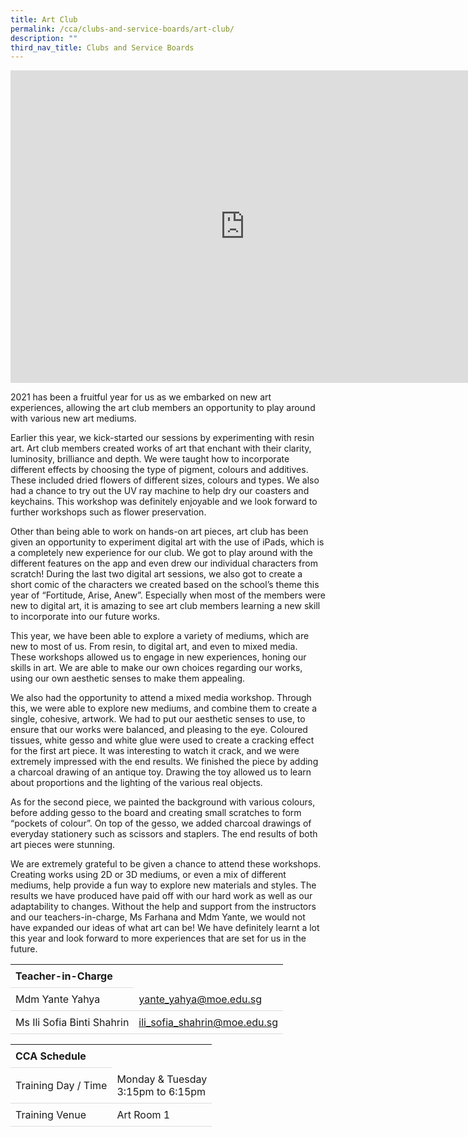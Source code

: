 ```yaml
---
title: Art Club
permalink: /cca/clubs-and-service-boards/art-club/
description: ""
third_nav_title: Clubs and Service Boards
---
```

<style>
table {
  border-collapse: collapse;
  width: 100%;
}

th, td {
  padding: 8px;
  text-align: left;
  border-bottom: 1px solid #ddd;
}

tr:hover {background-color: #F5F5DC;}
</style>


<iframe src="https://docs.google.com/presentation/d/e/2PACX-1vTlfcd2VNdxCccTM_FOnObkvAP3O1XXYLmPt_fAgKbmHTyxgmjiva3i5RIJwEsq-8NvVYHjY4XCbRxB/embed?start=false&amp;loop=false&amp;delayms=10000" frameborder="0" width="750" height="500" allowfullscreen="true"></iframe>

<p>2021 has been a fruitful year for us as we embarked on new art experiences, allowing the art club members an opportunity to play around with various new art mediums.</p>
<p>Earlier this year, we kick-started our sessions by experimenting with resin art. Art club members created works of art that enchant with their clarity, luminosity, brilliance and depth. We were taught how to incorporate different effects by choosing the type of pigment, colours and additives. These included dried flowers of different sizes, colours and types. We also had a chance to try out the UV ray machine to help dry our coasters and keychains. This workshop was definitely enjoyable and we look forward to further workshops such as flower preservation.</p>
<p>Other than being able to work on hands-on art pieces, art club has been given an opportunity to experiment digital art with the use of iPads, which is a completely new experience for our club. We got to play around with the different features on the app and even drew our individual characters from scratch! During the last two digital art sessions, we also got to create a short comic of the characters we created based on the school’s theme this year of “Fortitude, Arise, Anew”. Especially when most of the members were new to digital art, it is amazing to see art club members learning a new skill to incorporate into our future works.</p>
<p>This year, we have been able to explore a variety of mediums, which are new to most of us. From resin, to digital art, and even to mixed media. These workshops allowed us to engage in new experiences, honing our skills in art. We are able to make our own choices regarding our works, using our own aesthetic senses to make them appealing.</p>
<p>We also had the opportunity to attend a mixed media workshop. Through this, we were able to explore new mediums, and combine them to create a single, cohesive, artwork. We had to put our aesthetic senses to use, to ensure that our works were balanced, and pleasing to the eye. Coloured tissues, white gesso and white glue were used to create a cracking effect for the first art piece. It was interesting to watch it crack, and we were extremely impressed with the end results. We finished the piece by adding a charcoal drawing of an antique toy. Drawing the toy allowed us to learn about proportions and the lighting of the various real objects.</p>
<p>As for the second piece, we painted the background with various colours, before adding gesso to the board and creating small scratches to form “pockets of colour”. On top of the gesso, we added charcoal drawings of everyday stationery such as scissors and staplers. The end results of both art pieces were stunning.&nbsp;</p>
<p>We are extremely grateful to be given a chance to attend these workshops. Creating works using 2D or 3D mediums, or even a mix of different mediums, help provide a fun way to explore new materials and styles. The results we have produced have paid off with our hard work as well as our adaptability to changes. Without the help and support from the instructors and our teachers-in-charge, Ms Farhana and Mdm Yante, we would not have expanded our ideas of what art can be! We have definitely learnt a lot this year and look forward to more experiences that are set for us in the future.</p>

<table>
	<tbody><tr><th colspan="1">Teacher-in-Charge</th>
</tr><tr>
	<td rowspan="1">Mdm Yante Yahya</td>
 <td>
	 <a target="" href="mailto:yante_yahya@moe.edu.sg">yante_yahya@moe.edu.sg</a></td>
	 	</tr>
<tr>
	<td rowspan="1">Ms Ili Sofia Binti Shahrin</td>
 <td>
	 <a target="" href="mailto:ili_sofia_shahrin@moe.edu.sg">ili_sofia_shahrin@moe.edu.sg</a>
	</td>
	 	</tr>
	</tbody>
	</table>
<table>
	<tbody>
		<tr>
			<th colspan="1">CCA Schedule</th>
</tr>
		<tr>
	<td rowspan="1"> Training Day / Time</td>
<td>Monday &amp; Tuesday<br>
	3:15pm to 6:15pm
			</td>
	 	</tr>
<tr>
	<td rowspan="1">Training Venue</td>
 <td rowspan="1">Art Room 1</td>
	</tr>
</tbody>
		</table>